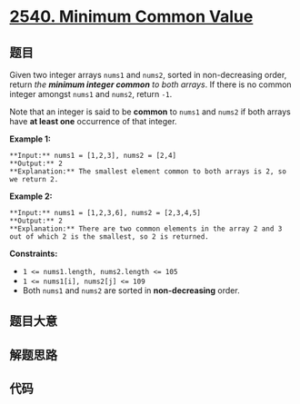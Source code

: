 # [2540. Minimum Common Value](https://leetcode.com/problems/minimum-common-value)

## 题目

Given two integer arrays `nums1` and `nums2`, sorted in non-decreasing order,
return _the **minimum integer common** to both arrays_. If there is no common
integer amongst `nums1` and `nums2`, return `-1`.

Note that an integer is said to be **common** to `nums1` and `nums2` if both
arrays have **at least one** occurrence of that integer.



**Example 1:**

    
    
    **Input:** nums1 = [1,2,3], nums2 = [2,4]
    **Output:** 2
    **Explanation:** The smallest element common to both arrays is 2, so we return 2.
    

**Example 2:**

    
    
    **Input:** nums1 = [1,2,3,6], nums2 = [2,3,4,5]
    **Output:** 2
    **Explanation:** There are two common elements in the array 2 and 3 out of which 2 is the smallest, so 2 is returned.
    



**Constraints:**

  * `1 <= nums1.length, nums2.length <= 105`
  * `1 <= nums1[i], nums2[j] <= 109`
  * Both `nums1` and `nums2` are sorted in **non-decreasing** order.


## 题目大意

## 解题思路

## 代码

```javascript

```
